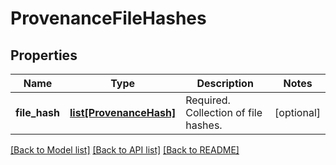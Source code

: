 # ProvenanceFileHashes

## Properties
Name | Type | Description | Notes
------------ | ------------- | ------------- | -------------
**file_hash** | [**list[ProvenanceHash]**](ProvenanceHash.md) | Required. Collection of file hashes. | [optional] 

[[Back to Model list]](../README.md#documentation-for-models) [[Back to API list]](../README.md#documentation-for-api-endpoints) [[Back to README]](../README.md)


